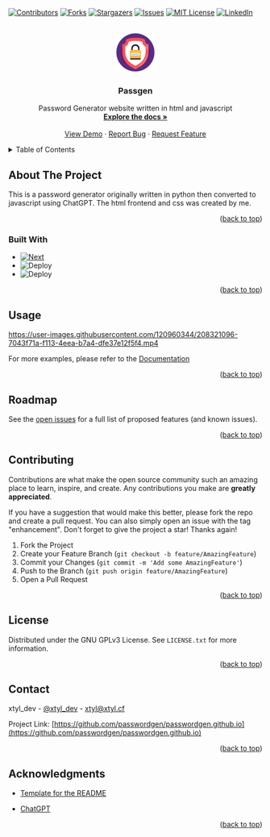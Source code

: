 <!-- Improved compatibility of back to top link: See: https://github.com/othneildrew/Best-README-Template/pull/73 YES-->
<a name="readme-top"></a>
<!--
*** Thanks for checking out the Best-README-Template. If you have a suggestion
*** that would make this better, please fork the repo and create a pull request
*** or simply open an issue with the tag "enhancement".
*** Don't forget to give the project a star! mayboe
*** Thanks again! Now go create something AMAZING! :D
-->



<!-- PROJECT SHIELDS -->
<!--
*** I'm using markdown "reference style" links for readability.
*** Reference links are enclosed in brackets [ ] instead of parentheses ( ).
*** See the bottom of this document for the declaration of the reference variables
*** for contributors-url, forks-url, etc. This is an optional, concise syntax you may use.
*** https://www.markdownguide.org/basic-syntax/#reference-style-links
-->
[![Contributors][contributors-shield]][contributors-url]
[![Forks][forks-shield]][forks-url]
[![Stargazers][stars-shield]][stars-url]
[![Issues][issues-shield]][issues-url]
[![MIT License][license-shield]][license-url]
[![LinkedIn][linkedin-shield]][linkedin-url]



<!-- PROJECT LOGO -->
<br />
<div align="center">
  <a href="https://github.com/passwordgen/passwordgen.github.io">
    <img src="images/favicon.png" alt="Logo" width="80" height="80">
  </a>

<h3 align="center">Passgen</h3>

  <p align="center">
    Password Generator website written in html and javascript
    <br />
    <a href="https://github.com/passwordgen/passwordgen.github.io"><strong>Explore the docs »</strong></a>
    <br />
    <br />
    <a href="passwordgen.github.io">View Demo</a>
    ·
    <a href="https://github.com/passwordgen/passwordgen.github.io/issues">Report Bug</a>
    ·
    <a href="https://github.com/passwordgen/passwordgen.github.io/issues">Request Feature</a>
  </p>
</div>



<!-- TABLE OF CONTENTS -->
<details>
  <summary>Table of Contents</summary>
  <ol>
    <li>
      <a href="#about-the-project">About The Project</a>
      <ul>
        <li><a href="#built-with">Built With</a></li>
      </ul>
    </li>
    <li><a href="#usage">Usage</a></li>
    <li><a href="#roadmap">Roadmap</a></li>
    <li><a href="#contributing">Contributing</a></li>
    <li><a href="#license">License</a></li>
    <li><a href="#contact">Contact</a></li>
    <li><a href="#acknowledgments">Acknowledgments</a></li>
  </ol>
</details>



<!-- ABOUT THE PROJECT -->
## About The Project

This is a password generator originally written in python then converted to javascript using ChatGPT. The html frontend and css was created by me.

<p align="right">(<a href="#readme-top">back to top</a>)</p>



### Built With

* [![Next][Next.js]][Next-url]
* ![Deploy](https://img.shields.io/badge/HTML-239120?style=for-the-badge&logo=html5&logoColor=white)
* ![Deploy](https://img.shields.io/badge/CSS-239120?&style=for-the-badge&logo=css3&logoColor=white)

<p align="right">(<a href="#readme-top">back to top</a>)</p>

<!-- USAGE EXAMPLES -->
## Usage

https://user-images.githubusercontent.com/120960344/208321096-7043f71a-f113-4eea-b7a4-dfe37e12f5f4.mp4

For more examples, please refer to the [Documentation](https://www.passwordgen.github.io/docs/)

<p align="right">(<a href="#readme-top">back to top</a>)</p>



<!-- ROADMAP -->
## Roadmap

See the [open issues](https://github.com/passwordgen/passwordgen.github.io/issues) for a full list of proposed features (and known issues).

<p align="right">(<a href="#readme-top">back to top</a>)</p>



<!-- CONTRIBUTING -->
## Contributing

Contributions are what make the open source community such an amazing place to learn, inspire, and create. Any contributions you make are **greatly appreciated**.

If you have a suggestion that would make this better, please fork the repo and create a pull request. You can also simply open an issue with the tag "enhancement".
Don't forget to give the project a star! Thanks again!

1. Fork the Project
2. Create your Feature Branch (`git checkout -b feature/AmazingFeature`)
3. Commit your Changes (`git commit -m 'Add some AmazingFeature'`)
4. Push to the Branch (`git push origin feature/AmazingFeature`)
5. Open a Pull Request

<p align="right">(<a href="#readme-top">back to top</a>)</p>



<!-- LICENSE -->
## License

Distributed under the GNU GPLv3 License. See `LICENSE.txt` for more information.

<p align="right">(<a href="#readme-top">back to top</a>)</p>



<!-- CONTACT -->
## Contact

xtyl_dev - [@xtyl_dev](https://twitter.com/xtyl_dev) - xtyl@xtyl.cf

Project Link: [https://github.com/passwordgen/passwordgen.github.io](https://github.com/passwordgen/passwordgen.github.io)

<p align="right">(<a href="#readme-top">back to top</a>)</p>



<!-- ACKNOWLEDGMENTS -->
## Acknowledgments

* [Template for the README](https://github.com/othneildrew/Best-README-Template)

* [ChatGPT](https://chat.openai.com/chat)

<p align="right">(<a href="#readme-top">back to top</a>)</p>



<!-- MARKDOWN LINKS & IMAGES -->
<!-- https://www.markdownguide.org/basic-syntax/#reference-style-links -->
[contributors-shield]: https://img.shields.io/github/contributors/passwordgen/passwordgen.github.io.svg?style=for-the-badge
[contributors-url]: https://github.com/passwordgen/passwordgen.github.io/graphs/contributors
[forks-shield]: https://img.shields.io/github/forks/passwordgen/passwordgen.github.io.svg?style=for-the-badge
[forks-url]: https://github.com/passwordgen/passwordgen.github.io/network/members
[stars-shield]: https://img.shields.io/github/stars/passwordgen/passwordgen.github.io.svg?style=for-the-badge
[stars-url]: https://github.com/passwordgen/passwordgen.github.io/stargazers
[issues-shield]: https://img.shields.io/github/issues/passwordgen/passwordgen.github.io.svg?style=for-the-badge
[issues-url]: https://github.com/passwordgen/passwordgen.github.io/issues
[license-shield]: https://img.shields.io/github/license/passwordgen/passwordgen.github.io.svg?style=for-the-badge
[license-url]: https://github.com/passwordgen/passwordgen.github.io/blob/main/LICENSE.txt
[linkedin-shield]: https://img.shields.io/badge/-LinkedIn-black.svg?style=for-the-badge&logo=linkedin&colorB=555
[linkedin-url]: https://linkedin.com/in/linkedin_username
[product-screenshot]: images/example.mp4
[Next.js]: https://img.shields.io/badge/JavaScript-323330?style=for-the-badge&logo=javascript&logoColor=F7DF1E
[Next-url]: https://www.javascript.com/
[React.js]: https://img.shields.io/badge/React-20232A?style=for-the-badge&logo=react&logoColor=61DAFB
[React-url]: https://reactjs.org/
[Vue.js]: https://img.shields.io/badge/Vue.js-35495E?style=for-the-badge&logo=vuedotjs&logoColor=4FC08D
[Vue-url]: https://vuejs.org/
[Angular.io]: https://img.shields.io/badge/Angular-DD0031?style=for-the-badge&logo=angular&logoColor=white
[Angular-url]: https://angular.io/
[Svelte.dev]: https://img.shields.io/badge/Svelte-4A4A55?style=for-the-badge&logo=svelte&logoColor=FF3E00
[Svelte-url]: https://svelte.dev/
[Laravel.com]: https://img.shields.io/badge/Laravel-FF2D20?style=for-the-badge&logo=laravel&logoColor=white
[Laravel-url]: https://laravel.com
[Bootstrap.com]: https://img.shields.io/badge/Bootstrap-563D7C?style=for-the-badge&logo=bootstrap&logoColor=white
[Bootstrap-url]: https://getbootstrap.com
[JQuery.com]: https://img.shields.io/badge/jQuery-0769AD?style=for-the-badge&logo=jquery&logoColor=white
[JQuery-url]: https://jquery.com 




